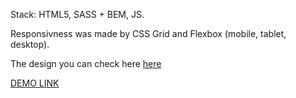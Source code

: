 Stack: HTML5, SASS + BEM, JS.

Responsivness was made by CSS Grid and Flexbox (mobile, tablet, desktop).

The design you can check here [here](https://www.figma.com/file/OMjQNb3hg1LKMV4OwyQ3Ao/BOSE?node-id=0%3A1) 

[DEMO LINK](https://tetyanabukoros.github.io/bose-lending)
